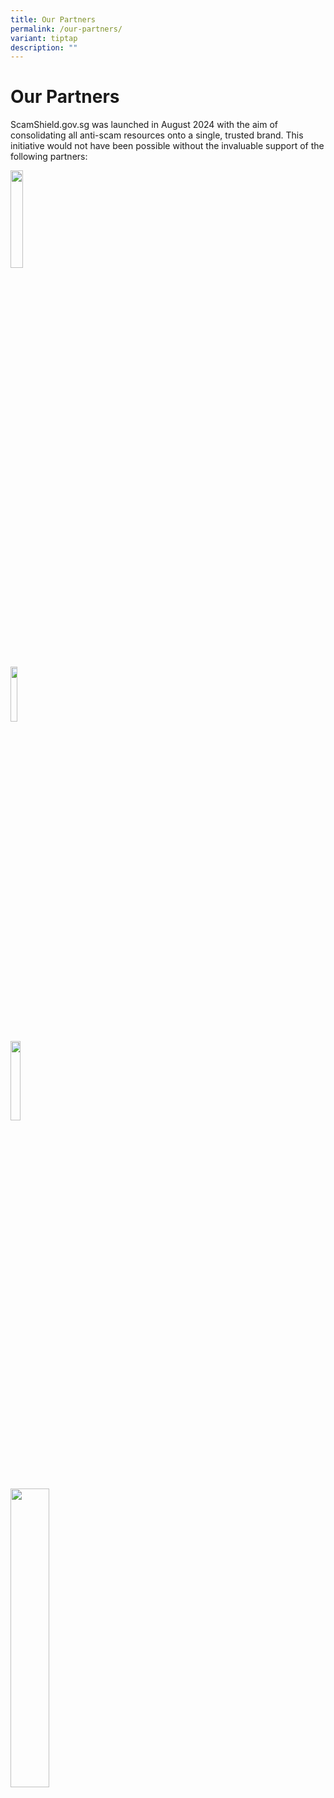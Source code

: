 ```yaml
---
title: Our Partners
permalink: /our-partners/
variant: tiptap
description: ""
---
```

<h1>Our Partners</h1>
<p>ScamShield.gov.sg was launched in August 2024 with the aim of consolidating
all anti-scam resources onto a single, trusted brand. This initiative would
not have been possible without the invaluable support of the following
partners:</p>
<p></p><a class="isomer-image-wrapper" href="https://www.ncpc.org.sg"><img style="width: 20%;" height="auto" width="100%" alt="" src="/images/NCPC_logo.png"></a>
<p></p>
<p></p><a class="isomer-image-wrapper" href="https://www.spf.gov.sg"><img style="width: 15%;" height="auto" width="100%" alt="" src="/images/SPF_logo.png"></a>
<p></p>
<p></p><a class="isomer-image-wrapper" href="https://www.mha.gov.sg"><img style="width: 18%;" height="auto" width="100%" alt="" src="/images/mha_logo.png"></a>
<p></p>
<p></p><a class="isomer-image-wrapper" href="https://www.ogp.gov.sg"><img style="width: 35%;" height="auto" width="100%" alt="" src="/images/ogp_logo.png"></a>
<p></p>